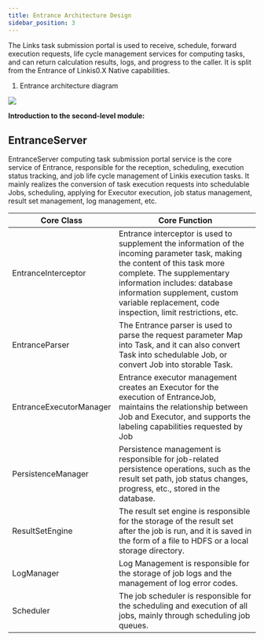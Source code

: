 ```yaml
---
title: Entrance Architecture Design
sidebar_position: 3
---
```


The Links task submission portal is used to receive, schedule, forward execution requests, life cycle management services for computing tasks, and can return calculation results, logs, and progress to the caller. It is split from the Entrance of Linkis0.X Native capabilities.

1. Entrance architecture diagram

![](/Images/Architecture/linkis-entrance-01.png)

**Introduction to the second-level module:**

EntranceServer
--------------

EntranceServer computing task submission portal service is the core service of Entrance, responsible for the reception, scheduling, execution status tracking, and job life cycle management of Linkis execution tasks. It mainly realizes the conversion of task execution requests into schedulable Jobs, scheduling, applying for Executor execution, job status management, result set management, log management, etc.

| Core Class | Core Function |
|-------------------------|---------------------|
| EntranceInterceptor | Entrance interceptor is used to supplement the information of the incoming parameter task, making the content of this task more complete. The supplementary information includes: database information supplement, custom variable replacement, code inspection, limit restrictions, etc. |
| EntranceParser | The Entrance parser is used to parse the request parameter Map into Task, and it can also convert Task into schedulable Job, or convert Job into storable Task. |
| EntranceExecutorManager | Entrance executor management creates an Executor for the execution of EntranceJob, maintains the relationship between Job and Executor, and supports the labeling capabilities requested by Job |
| PersistenceManager | Persistence management is responsible for job-related persistence operations, such as the result set path, job status changes, progress, etc., stored in the database. |
| ResultSetEngine | The result set engine is responsible for the storage of the result set after the job is run, and it is saved in the form of a file to HDFS or a local storage directory. |
| LogManager | Log Management is responsible for the storage of job logs and the management of log error codes. |
| Scheduler | The job scheduler is responsible for the scheduling and execution of all jobs, mainly through scheduling job queues. |